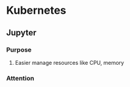 # Kubernetes
## **Jupyter**
### Purpose
1. Easier manage resources like CPU, memory
### Attention


